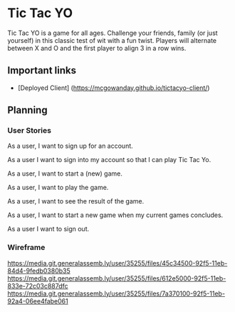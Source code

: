# Tic Tac YO

Tic Tac YO is a game for all ages. Challenge your friends, family (or just yourself) in this classic test of wit with a fun twist. Players will alternate between X and O and the first player to align 3 in a row wins.


## Important links

- [Deployed Client] (https://mcgowanday.github.io/tictacyo-client/)

## Planning

### User Stories
As a user, I want to sign up for an account.

As a user I want to sign into my account so that I can play Tic Tac Yo.

As a user, I want to start a (new) game.

As a user, I want to play the game.

As a user, I want to see the result of the game.

As a user, I want to start a new game when my current games concludes.

As a user I want to sign out.

### Wireframe

https://media.git.generalassemb.ly/user/35255/files/45c34500-92f5-11eb-84d4-9fedb0380b35
https://media.git.generalassemb.ly/user/35255/files/612e5000-92f5-11eb-833e-72c03c887dfc
https://media.git.generalassemb.ly/user/35255/files/7a370100-92f5-11eb-92a4-06ee4fabe061
